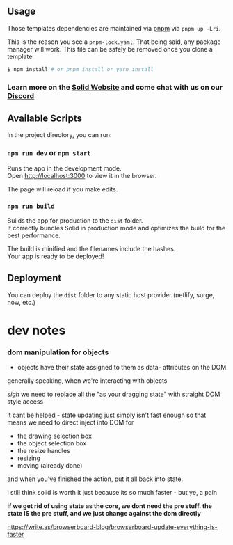 ## Usage

Those templates dependencies are maintained via [pnpm](https://pnpm.io) via `pnpm up -Lri`.

This is the reason you see a `pnpm-lock.yaml`. That being said, any package manager will work. This file can be safely be removed once you clone a template.

```bash
$ npm install # or pnpm install or yarn install
```

### Learn more on the [Solid Website](https://solidjs.com) and come chat with us on our [Discord](https://discord.com/invite/solidjs)

## Available Scripts

In the project directory, you can run:

### `npm run dev` or `npm start`

Runs the app in the development mode.<br>
Open [http://localhost:3000](http://localhost:3000) to view it in the browser.

The page will reload if you make edits.<br>

### `npm run build`

Builds the app for production to the `dist` folder.<br>
It correctly bundles Solid in production mode and optimizes the build for the best performance.

The build is minified and the filenames include the hashes.<br>
Your app is ready to be deployed!

## Deployment

You can deploy the `dist` folder to any static host provider (netlify, surge, now, etc.)

# dev notes

### dom manipulation for objects

- objects have their state assigned to them as data- attributes on the DOM

generally speaking, when we're interacting with objects

_sigh_ we need to replace all the "as your dragging state" with straight DOM style access

it cant be helped - state updating just simply isn't fast enough
so that means we need to direct inject into DOM for

- the drawing selection box
- the object selection box
- the resize handles
- resizing
- moving (already done)

and when you've finished the action, put it all back into state.

i still think solid is worth it just because its so much faster - but ye, a pain

**if we get rid of using state as the core, we dont need the pre stuff. the state IS the pre stuff, and we just change against the dom directly**

https://write.as/browserboard-blog/browserboard-update-everything-is-faster
